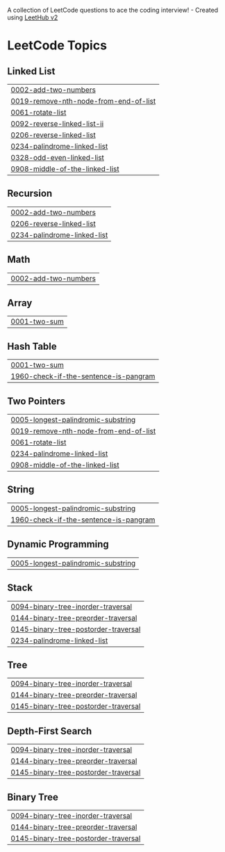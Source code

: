 A collection of LeetCode questions to ace the coding interview! - Created using [LeetHub v2](https://github.com/arunbhardwaj/LeetHub-2.0)
<!---LeetCode Topics Start-->
# LeetCode Topics
## Linked List
|  |
| ------- |
| [0002-add-two-numbers](https://github.com/Prabha-G/Leetcode/tree/master/0002-add-two-numbers) |
| [0019-remove-nth-node-from-end-of-list](https://github.com/Prabha-G/Leetcode/tree/master/0019-remove-nth-node-from-end-of-list) |
| [0061-rotate-list](https://github.com/Prabha-G/Leetcode/tree/master/0061-rotate-list) |
| [0092-reverse-linked-list-ii](https://github.com/Prabha-G/Leetcode/tree/master/0092-reverse-linked-list-ii) |
| [0206-reverse-linked-list](https://github.com/Prabha-G/Leetcode/tree/master/0206-reverse-linked-list) |
| [0234-palindrome-linked-list](https://github.com/Prabha-G/Leetcode/tree/master/0234-palindrome-linked-list) |
| [0328-odd-even-linked-list](https://github.com/Prabha-G/Leetcode/tree/master/0328-odd-even-linked-list) |
| [0908-middle-of-the-linked-list](https://github.com/Prabha-G/Leetcode/tree/master/0908-middle-of-the-linked-list) |
## Recursion
|  |
| ------- |
| [0002-add-two-numbers](https://github.com/Prabha-G/Leetcode/tree/master/0002-add-two-numbers) |
| [0206-reverse-linked-list](https://github.com/Prabha-G/Leetcode/tree/master/0206-reverse-linked-list) |
| [0234-palindrome-linked-list](https://github.com/Prabha-G/Leetcode/tree/master/0234-palindrome-linked-list) |
## Math
|  |
| ------- |
| [0002-add-two-numbers](https://github.com/Prabha-G/Leetcode/tree/master/0002-add-two-numbers) |
## Array
|  |
| ------- |
| [0001-two-sum](https://github.com/Prabha-G/Leetcode/tree/master/0001-two-sum) |
## Hash Table
|  |
| ------- |
| [0001-two-sum](https://github.com/Prabha-G/Leetcode/tree/master/0001-two-sum) |
| [1960-check-if-the-sentence-is-pangram](https://github.com/Prabha-G/Leetcode/tree/master/1960-check-if-the-sentence-is-pangram) |
## Two Pointers
|  |
| ------- |
| [0005-longest-palindromic-substring](https://github.com/Prabha-G/Leetcode/tree/master/0005-longest-palindromic-substring) |
| [0019-remove-nth-node-from-end-of-list](https://github.com/Prabha-G/Leetcode/tree/master/0019-remove-nth-node-from-end-of-list) |
| [0061-rotate-list](https://github.com/Prabha-G/Leetcode/tree/master/0061-rotate-list) |
| [0234-palindrome-linked-list](https://github.com/Prabha-G/Leetcode/tree/master/0234-palindrome-linked-list) |
| [0908-middle-of-the-linked-list](https://github.com/Prabha-G/Leetcode/tree/master/0908-middle-of-the-linked-list) |
## String
|  |
| ------- |
| [0005-longest-palindromic-substring](https://github.com/Prabha-G/Leetcode/tree/master/0005-longest-palindromic-substring) |
| [1960-check-if-the-sentence-is-pangram](https://github.com/Prabha-G/Leetcode/tree/master/1960-check-if-the-sentence-is-pangram) |
## Dynamic Programming
|  |
| ------- |
| [0005-longest-palindromic-substring](https://github.com/Prabha-G/Leetcode/tree/master/0005-longest-palindromic-substring) |
## Stack
|  |
| ------- |
| [0094-binary-tree-inorder-traversal](https://github.com/Prabha-G/Leetcode/tree/master/0094-binary-tree-inorder-traversal) |
| [0144-binary-tree-preorder-traversal](https://github.com/Prabha-G/Leetcode/tree/master/0144-binary-tree-preorder-traversal) |
| [0145-binary-tree-postorder-traversal](https://github.com/Prabha-G/Leetcode/tree/master/0145-binary-tree-postorder-traversal) |
| [0234-palindrome-linked-list](https://github.com/Prabha-G/Leetcode/tree/master/0234-palindrome-linked-list) |
## Tree
|  |
| ------- |
| [0094-binary-tree-inorder-traversal](https://github.com/Prabha-G/Leetcode/tree/master/0094-binary-tree-inorder-traversal) |
| [0144-binary-tree-preorder-traversal](https://github.com/Prabha-G/Leetcode/tree/master/0144-binary-tree-preorder-traversal) |
| [0145-binary-tree-postorder-traversal](https://github.com/Prabha-G/Leetcode/tree/master/0145-binary-tree-postorder-traversal) |
## Depth-First Search
|  |
| ------- |
| [0094-binary-tree-inorder-traversal](https://github.com/Prabha-G/Leetcode/tree/master/0094-binary-tree-inorder-traversal) |
| [0144-binary-tree-preorder-traversal](https://github.com/Prabha-G/Leetcode/tree/master/0144-binary-tree-preorder-traversal) |
| [0145-binary-tree-postorder-traversal](https://github.com/Prabha-G/Leetcode/tree/master/0145-binary-tree-postorder-traversal) |
## Binary Tree
|  |
| ------- |
| [0094-binary-tree-inorder-traversal](https://github.com/Prabha-G/Leetcode/tree/master/0094-binary-tree-inorder-traversal) |
| [0144-binary-tree-preorder-traversal](https://github.com/Prabha-G/Leetcode/tree/master/0144-binary-tree-preorder-traversal) |
| [0145-binary-tree-postorder-traversal](https://github.com/Prabha-G/Leetcode/tree/master/0145-binary-tree-postorder-traversal) |
<!---LeetCode Topics End-->